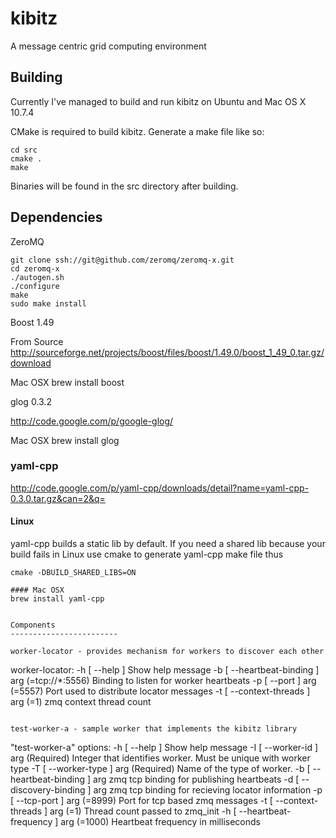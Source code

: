 kibitz
======

A message centric grid computing environment

Building
------------

Currently I've managed to build and run kibitz on Ubuntu and Mac OS X 10.7.4

CMake is required to build kibitz. Generate a make file like so:

```
cd src
cmake .
make
```

Binaries will be found in the src directory after building.

Dependencies
------------

ZeroMQ 
```
git clone ssh://git@github.com/zeromq/zeromq-x.git
cd zeromq-x
./autogen.sh
./configure 
make 
sudo make install
```

Boost 1.49

From Source 
http://sourceforge.net/projects/boost/files/boost/1.49.0/boost_1_49_0.tar.gz/download

Mac OSX
brew install boost

glog 0.3.2

http://code.google.com/p/google-glog/

Mac OSX
brew install glog

### yaml-cpp

http://code.google.com/p/yaml-cpp/downloads/detail?name=yaml-cpp-0.3.0.tar.gz&can=2&q=

#### Linux 
yaml-cpp builds a static lib by default. If you need a shared
lib because your build fails in Linux use cmake to generate
yaml-cpp make file thus
```
cmake -DBUILD_SHARED_LIBS=ON

#### Mac OSX
brew install yaml-cpp


Components
------------------------

worker-locator - provides mechanism for workers to discover each other
```
worker-locator:
  -h [ --help ]                         Show help message
  -b [ --heartbeat-binding ] arg (=tcp://*:5556)
                                        Binding to listen for worker heartbeats
  -p [ --port ] arg (=5557)             Port used to distribute locator 
                                        messages
  -t [ --context-threads ] arg (=1)     zmq context thread count
```

test-worker-a - sample worker that implements the kibitz library
```
"test-worker-a" options:
  -h [ --help ]                         Show help message
  -I [ --worker-id ] arg                (Required) Integer that identifies 
                                        worker. Must be unique with worker type
  -T [ --worker-type ] arg              (Required) Name of the type of worker.
  -b [ --heartbeat-binding ] arg        zmq tcp binding for 
                                        publishing heartbeats
  -d [ --discovery-binding ] arg        zmq tcp binding for 
                                        recieving locator information
  -p [ --tcp-port ] arg (=8999)         Port for tcp based zmq messages
  -t [ --context-threads ] arg (=1)     Thread count passed to zmq_init
  -h [ --heartbeat-frequency ] arg (=1000)
                                        Heartbeat frequency in milliseconds
```